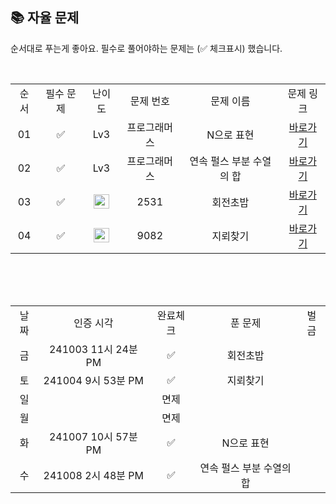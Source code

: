 
## 📚 자율 문제

순서대로 푸는게 좋아요.
필수로 풀어야하는 문제는 (✅ 체크표시) 했습니다.

<br/>
<table>
  <tr>
    <td align="center">순서</td>
    <td align="center">필수 문제</td>
    <td align="center">난이도</td>
    <td align="center">문제 번호</td>
    <td align="center">문제 이름</td>
    <td align="center">문제 링크</td>
  </tr>
  <tr>
    <td align="center">01</td>
    <td align="center">✅</td>
    <td align="center">Lv3</td>
    <td align="center">프로그래머스</td>
    <td align="center">N으로 표현</td>
    <td align="center"><a href="https://school.programmers.co.kr/learn/courses/30/lessons/42895">바로가기</a></td>
  </tr>
  <tr>
    <td align="center">02</td>
    <td align="center">✅</td>
    <td align="center">Lv3</td>
    <td align="center">프로그래머스</td>
    <td align="center">연속 펄스 부분 수열의 합</td>
    <td align="center"><a href="https://school.programmers.co.kr/learn/courses/30/lessons/161988">바로가기</a></td>
  </tr>
  <tr>
    <td align="center">03</td>
    <td align="center">✅</td>
    <td align="center"><img height="23px" width="25px" src="https://d2gd6pc034wcta.cloudfront.net/tier/10.svg"></td>
    <td align="center">2531</td>
    <td align="center">회전초밥</td>
    <td align="center"><a href="https://www.acmicpc.net/problem/2531">바로가기</a></td>
  </tr>
  <tr>
    <td align="center">04</td>
    <td align="center">✅</td>
    <td align="center"><img height="23px" width="25px" src="https://d2gd6pc034wcta.cloudfront.net/tier/12.svg"></td>
    <td align="center">9082</td>
    <td align="center">지뢰찾기</td>
    <td align="center"><a href="https://www.acmicpc.net/problem/9082">바로가기</a></td>
  </tr>
</table>
<br/><br/>


<br>

<table>
  <tr>
    <td align="center">날짜</td>
    <td align="center">인증 시각</td>
    <td align="center">완료체크</td>
    <td align="center">푼 문제</td>
    <td align="center">벌금</td>
  </tr>
   
   <tr>
    <td align="center">금</td>
    <td align="center">241003 11시 24분 PM</td>
    <td align="center">✅</td>
    <td align="center">회전초밥</td>
    <td align="center"></td>
  </tr>
  <tr>
    <td align="center">토</td>
    <td align="center">241004 9시 53분 PM</td>
    <td align="center">✅</td>
    <td align="center">지뢰찾기</td>
    <td align="center"></td>
  </tr>
  <tr>
    <td align="center">일</td>
    <td align="center"></td>
    <td align="center">면제</td>
    <td align="center"></td>
    <td align="center"></td>
  </tr>
  <tr>
    <td align="center">월</td>
    <td align="center"></td>
    <td align="center">면제</td>
    <td align="center"></td>
    <td align="center"></td>
  </tr>
  <tr>
    <td align="center">화</td>
    <td align="center">241007 10시 57분 PM</td>
    <td align="center">✅</td>
    <td align="center">N으로 표현</td>
    <td align="center"></td>
  </tr>
   <tr>
    <td align="center">수</td>
    <td align="center">241008 2시 48분 PM</td>
    <td align="center">✅</td>
    <td align="center">연속 펄스 부분 수열의 합</td>
    <td align="center"></td>
  </tr>
</table>
